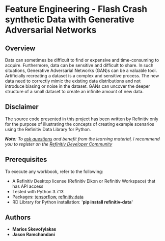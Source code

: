 # Feature Engineering - Flash Crash synthetic Data with Generative Adversarial Networks


## <a id="overview"></a>Overview
Data can sometimes be difficult to find or expensive and time-consuming to acquire. Furthermore, data can be sensitive and difficult to share. In such situations, Generative Adversarial Networks (GAN)s can be a valuable tool. Artificially recreating a dataset is a complex and sensitive process. The new data need to correctly mimic the existing data distributions and not introduce biasing or noise in the dataset. GANs can uncover the deeper structure of a small dataset to create an infinite amount of new data. 

## <a id="disclaimer"></a>Disclaimer
The source code presented in this project has been written by Refinitiv only for the purpose of illustrating the concepts of creating example scenarios using the Refinitiv Data Library for Python.

***Note:** To [ask questions](https://community.developers.refinitiv.com/index.html) and benefit from the learning material, I recommend you to register on the [Refinitiv Developer Community](https://developers.refinitiv.com)*

## <a name="prerequisites"></a>Prerequisites

To execute any workbook, refer to the following:

- A Refinitiv Desktop license (Refinitiv Eikon or Refinitiv Workspace) that has API access 
- Tested with Python 3.7.13
- Packages: [tensorflow](https://pypi.org/project/tensorflow/), [refinitiv.data](https://pypi.org/project/refinitiv-data/)
- RD Library for Python installation:  '**pip install refinitiv-data**'


  
## <a id="authors"></a>Authors
* **Marios Skevofylakas**
* **Jason Ramchandani**
